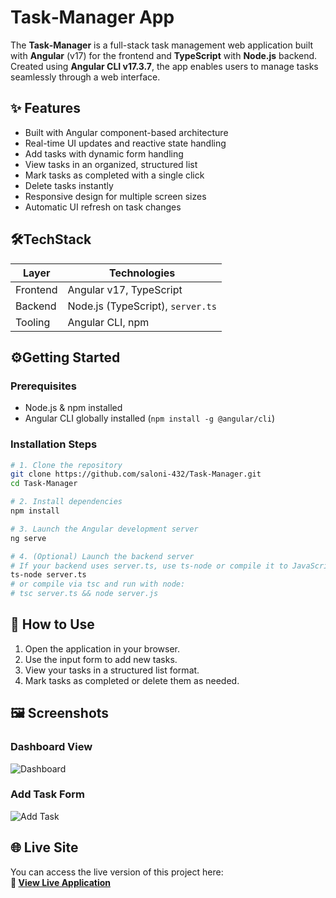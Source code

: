 # Task‑Manager App

The **Task‑Manager** is a full-stack task management web application built with **Angular** (v17) for the frontend and **TypeScript** with **Node.js** backend. Created using **Angular CLI v17.3.7**, the app enables users to manage tasks seamlessly through a web interface.

## ✨ Features

- Built with Angular component-based architecture
- Real-time UI updates and reactive state handling
- Add tasks with dynamic form handling
- View tasks in an organized, structured list
- Mark tasks as completed with a single click
- Delete tasks instantly
- Responsive design for multiple screen sizes
- Automatic UI refresh on task changes

## 🛠️TechStack

| Layer      | Technologies                         |
|------------|--------------------------------------|
| Frontend   | Angular v17, TypeScript              |
| Backend    | Node.js (TypeScript), `server.ts`    |
| Tooling    | Angular CLI, npm                     |

## ⚙️Getting Started

###  Prerequisites

- Node.js & npm installed  
- Angular CLI globally installed (`npm install -g @angular/cli`)

###  Installation Steps

```bash
# 1. Clone the repository
git clone https://github.com/saloni-432/Task-Manager.git
cd Task-Manager

# 2. Install dependencies
npm install

# 3. Launch the Angular development server
ng serve

# 4. (Optional) Launch the backend server
# If your backend uses server.ts, use ts-node or compile it to JavaScript
ts-node server.ts
# or compile via tsc and run with node:
# tsc server.ts && node server.js
```

## 🧭 How to Use

1. Open the application in your browser.
2. Use the input form to add new tasks.
3. View your tasks in a structured list format.
4. Mark tasks as completed or delete them as needed.

## 🖼️ Screenshots

### Dashboard View
![Dashboard](./screenshots/dashboard.png)

### Add Task Form
![Add Task](./screenshots/add-task.png)

## 🌐 Live Site

You can access the live version of this project here:  
**🔗 [View Live Application](https://your-deployment-link.com)**
<!--
# TaskManager

This project was generated with [Angular CLI](https://github.com/angular/angular-cli) version 17.3.7.

## Development server

Run `ng serve` for a dev server. Navigate to `http://localhost:4200/`. The application will automatically reload if you change any of the source files.

## Code scaffolding

Run `ng generate component component-name` to generate a new component. You can also use `ng generate directive|pipe|service|class|guard|interface|enum|module`.

## Build

Run `ng build` to build the project. The build artifacts will be stored in the `dist/` directory.

## Running unit tests

Run `ng test` to execute the unit tests via [Karma](https://karma-runner.github.io).

## Running end-to-end tests

Run `ng e2e` to execute the end-to-end tests via a platform of your choice. To use this command, you need to first add a package that implements end-to-end testing capabilities.

## Further help

To get more help on the Angular CLI use `ng help` or go check out the [Angular CLI Overview and Command Reference](https://angular.io/cli) page./
-->
